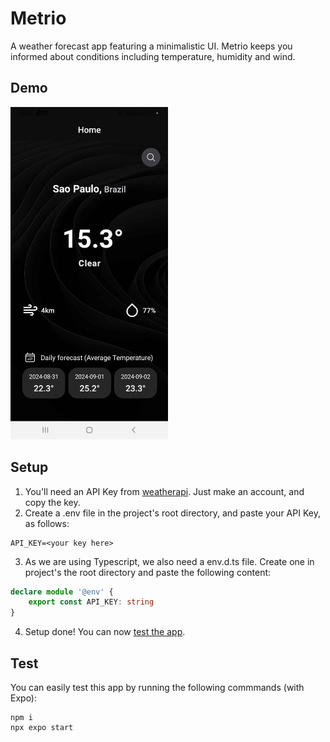 # Metrio

A weather forecast app featuring a minimalistic UI. Metrio keeps you informed about conditions including temperature, humidity and wind.

## Demo

<img src="doc/demo.jpg" width="50%" height="50%">

## Setup

1. You'll need an API Key from [weatherapi](https://www.weatherapi.com/). Just make an account, and copy the key.
2. Create a .env file in the project's root directory, and paste your API Key, as follows:

```
API_KEY=<your key here>
```

3. As we are using Typescript, we also need a env.d.ts file. Create one in project's the root directory and paste the following content:

```typescript
declare module '@env' {
    export const API_KEY: string
}
```

4. Setup done! You can now [test the app](#test).


## Test

You can easily test this app by running the following commmands (with Expo):

```
npm i
npx expo start
```

